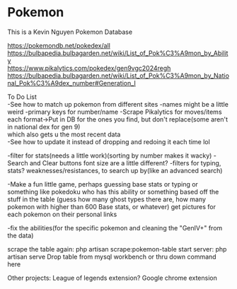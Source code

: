 # Pokemon

This is a Kevin Nguyen Pokemon Database


https://pokemondb.net/pokedex/all  
https://bulbapedia.bulbagarden.net/wiki/List_of_Pok%C3%A9mon_by_Ability  
https://www.pikalytics.com/pokedex/gen9vgc2024regh  
https://bulbapedia.bulbagarden.net/wiki/List_of_Pok%C3%A9mon_by_National_Pok%C3%A9dex_number#Generation_I  



To Do List  
-See how to match up pokemon from different sites
    -names might be a little weird
    -primary keys for number/name
-Scrape Pikalytics for moves/items each format->Put in DB for the ones you find, but don't replace(some aren't in national dex for gen 9)   
    which also gets u the most recent data  
-See how to update it instead of dropping and redoing it each time lol

-filter for stats(needs a little work)(sorting by number makes it wacky)
-Search and Clear buttons font size are a little different?
-filters for typing, stats? weaknesses/resistances, to search up by(like an advanced search)

-Make a fun little game, perhaps guessing base stats or typing or something like pokedoku who has this ability or something based off the stuff in the table
    (guess how many ghost types there are, how many pokemon with higher than 600 Base stats, or whatever)
get pictures for each pokemon on their personal links

-fix the abilities(for the specific pokemon and cleaning the "GenIV+" from the data)









scrape the table again: php artisan scrape:pokemon-table
start server: php artisan serve
Drop table from mysql workbench or thru down command here

Other projects:
League of legends extension?
Google chrome extension